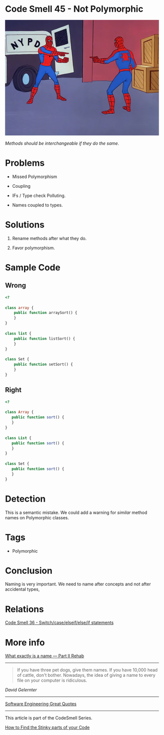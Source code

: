 # Code Smell 45 - Not Polymorphic

![Code Smell 45 - Not Polymorphic](spiderman.jpeg)

*Methods should be interchangeable if they do the same.*

# Problems

- Missed Polymorphism

- Coupling

- IFs / Type check Polluting.

- Names coupled to types.

# Solutions

1. Rename methods after what they do.

2. Favor polymorphism.

# Sample Code

## Wrong

[Gist Url]: # (https://gist.github.com/mcsee/17ccba69a9bcb7fbe2e8ee15e0487585)
```php
<?

class array {
    public function arraySort() {
    }
}

class list {
    public function listSort() {
    }
}

class Set {
    public function setSort() {
    }
}
```

## Right

[Gist Url]: # (https://gist.github.com/mcsee/ba7cb02ed4cf4c8ae6d0bf4aae3d7cb2)
```php
<?

class Array {
   public function sort() {
   }
}

class List {
   public function sort() {
   }
}

class Set {
   public function sort() {
   }
}
```

# Detection

This is a semantic mistake. We could add a warning for *similar* method names on Polymorphic classes.

# Tags

- Polymorphic

# Conclusion

Naming is very important. We need to name after concepts and not after accidental types,

# Relations

[Code Smell 36 - Switch/case/elseif/else/if statements](../../Code%20Smells/Code%20Smell%2036%20-%20Switch%20case%20elseif%20else%20if%20statements/readme.md)

# More info

[What exactly is a name — Part II Rehab](../../Theory/What%20exactly%20is%20a%20name%20—%20Part%20II%20Rehab/readme.md)


* * *

> If you have three pet dogs, give them names. If you have 10,000 head of cattle, don't bother. Nowadays, the idea of giving a name to every file on your computer is ridiculous.

_David Gelernter_
 
* * *
 
[Software Engineering Great Quotes](../../Quotes/Software%20Engineering%20Great%20Quotes/readme.md)

* * *

This article is part of the CodeSmell Series.

[How to Find the Stinky parts of your Code](../../Code%20Smells/How%20to%20Find%20the%20Stinky%20parts%20of%20your%20Code/readme.md)